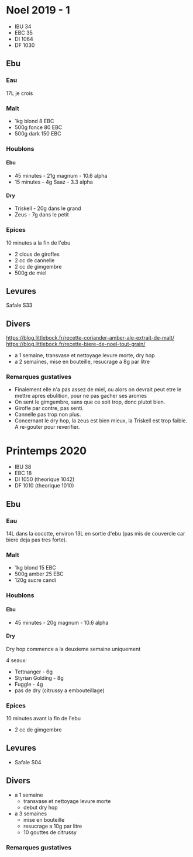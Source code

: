 # Noel 2019 - 1

* IBU 34
* EBC 35
* DI 1064
* DF 1030

## Ebu
### Eau
17L je crois

### Malt
* 1kg blond 8 EBC
* 500g fonce 80 EBC
* 500g dark 150 EBC

### Houblons
#### Ebu
* 45 minutes - 21g magnum - 10.6 alpha
* 15 minutes - 4g Saaz - 3.3 alpha

#### Dry
* Triskell - 20g dans le grand
* Zeus - 7g dans le petit

### Epices

10 minutes a la fin de l'ebu

* 2 clous de girofles
* 2 cc de cannelle
* 2 cc de gimgembre
* 500g de miel

## Levures
Safale S33

## Divers
https://blog.littlebock.fr/recette-coriander-amber-ale-extrait-de-malt/
https://blog.littlebock.fr/recette-biere-de-noel-tout-grain/

* a 1 semaine, transvase et nettoyage levure morte, dry hop
* a 2 semaines, mise en bouteille, resucrage a 8g par litre

### Remarques gustatives
* Finalement elle n'a pas assez de miel, ou alors on devrait peut etre le mettre apres ebulition, pour ne pas gacher ses aromes
* On sent le gimgembre, sans que ce soit trop, donc plutot bien.
* Girofle par contre, pas senti.
* Cannelle pas trop non plus.
* Concernant le dry hop, la zeus est bien mieux, la Triskell est trop faible. A re-gouter pour reverifier.


# Printemps 2020

* IBU 38
* EBC 18
* DI 1050 (theorique 1042)
* DF 1010 (theorique 1010)

## Ebu
### Eau
14L dans la cocotte, environ 13L en sortie d'ebu (pas mis de couvercle car biere deja pas tres forte).

### Malt
* 1kg blond 15 EBC
* 500g amber 25 EBC
* 120g sucre candi

### Houblons
#### Ebu
* 45 minutes - 20g magnum - 10.6 alpha

#### Dry
Dry hop commence a la deuxieme semaine uniquement

4 seaux:
* Tettnanger - 6g
* Styrian Golding - 8g
* Fuggle - 4g
* pas de dry (citrussy a embouteillage)

### Epices

10 minutes avant la fin de l'ebu

* 2 cc de gimgembre

## Levures

* Safale S04

## Divers

* a 1 semaine
  * transvase et nettoyage levure morte
  * debut dry hop
* a 3 semaines
  * mise en bouteille
  * resucrage a 10g par litre
  * 10 gouttes de citrussy

### Remarques gustatives

